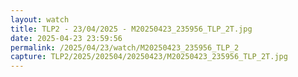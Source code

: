 ```yaml
---
layout: watch
title: TLP2 - 23/04/2025 - M20250423_235956_TLP_2T.jpg
date: 2025-04-23 23:59:56
permalink: /2025/04/23/watch/M20250423_235956_TLP_2
capture: TLP2/2025/202504/20250423/M20250423_235956_TLP_2T.jpg
---
```

